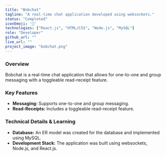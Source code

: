 ```yaml
---
title: "Bobchat"
tagline: "A real-time chat application developed using websockets."
status: "Completed"
iconEmoji: '💬'
technologies: ["React.js", "HTML/CSS", "Node.js", "MySQL"] 
role: "Developer"
github_url: ""
live_url: ""
project_image: "bobchat.png"
---
```


### Overview
Bobchat is a real-time chat application that allows for one-to-one and group messaging with a toggleable read-receipt feature.

### Key Features
- **Messaging:** Supports one-to-one and group messaging.
- **Read-Receipts:** Includes a toggleable read-receipt feature.

### Technical Details & Learning
- **Database:** An ER model was created for the database and implemented using MySQL.
- **Development Stack:** The application was built using websockets, Node.js, and React.js.